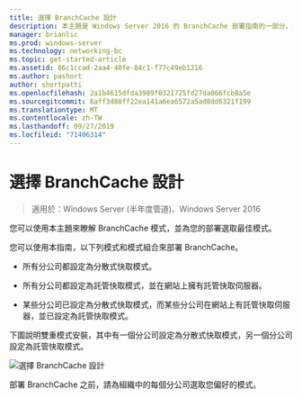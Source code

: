 ```yaml
---
title: 選擇 BranchCache 設計
description: 本主題是 Windows Server 2016 的 BranchCache 部署指南的一部分，示範如何在分散式和託管快取模式中部署 BranchCache，以優化分公司的 WAN 頻寬使用量
manager: brianlic
ms.prod: windows-server
ms.technology: networking-bc
ms.topic: get-started-article
ms.assetid: 86c1ccad-2aa4-40fe-84c1-f77c49eb1216
ms.author: pashort
author: shortpatti
ms.openlocfilehash: 2a1b4615dfda3989f0321725fd27da066fcb8a5e
ms.sourcegitcommit: 6aff3d88ff22ea141a6ea6572a5ad8dd6321f199
ms.translationtype: MT
ms.contentlocale: zh-TW
ms.lasthandoff: 09/27/2019
ms.locfileid: "71406314"
---
```

# <a name="choosing-a-branchcache-design"></a>選擇 BranchCache 設計

>適用於：Windows Server (半年度管道)、Windows Server 2016

您可以使用本主題來瞭解 BranchCache 模式，並為您的部署選取最佳模式。  
  
您可以使用本指南，以下列模式和模式組合來部署 BranchCache。  
  
-   所有分公司都設定為分散式快取模式。  
  
-   所有分公司都設定為託管快取模式，並在網站上擁有託管快取伺服器。  
  
-   某些分公司已設定為分散式快取模式，而某些分公司在網站上有託管快取伺服器，並已設定為託管快取模式。  
  
下圖說明雙重模式安裝，其中有一個分公司設定為分散式快取模式，另一個分公司設定為託管快取模式。  
  
![選擇 BranchCache 設計](../../media/Choosing-a-BranchCache-Design/bc_new_modes.jpg)  
  
部署 BranchCache 之前，請為組織中的每個分公司選取您偏好的模式。  
  


